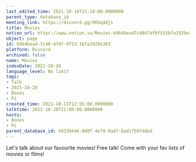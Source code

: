 ```yaml
---
last_edited_time: 2021-10-16T21:18:00.0000000
parent_type: database_id
meeting_link: https://discord.gg/9Kbq4djs
title: Movies
notion_url: https://www.notion.so/Movies-b964bead7c4047df9f531bfa1929e303
object: page
id: b964bead-7c40-47df-9f53-1bfa1929e303
platform: Discord
archived: false
name: Movies
indexDate: 2021-10-20
language_level: No limit
tags:
- Talk
- 2021-10-20
- Bones
- Pi
created_time: 2021-10-15T12:55:00.0000000
talktime: 2021-10-20T21:00:00.0000000
hosts:
- Bones
- Pi
parent_database_id: e9339446-880f-4ef0-8ad7-8ad1f507dded
---
```


Let's talk about our favourite movies!
Free talk! Come with your fav lists of movies or films!


